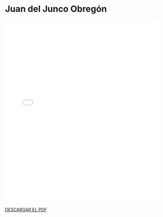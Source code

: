 # Juan del Junco Obregón

<embed src="/PDFs/Commitment/Commitment Agreement-juajunobr.pdf" type="application/pdf" width="100%" height="600px" />


[DESCARGAR EL PDF](../../../static/PDFs/Commitment/CommitmentAgreement-juajunobr.pdf)